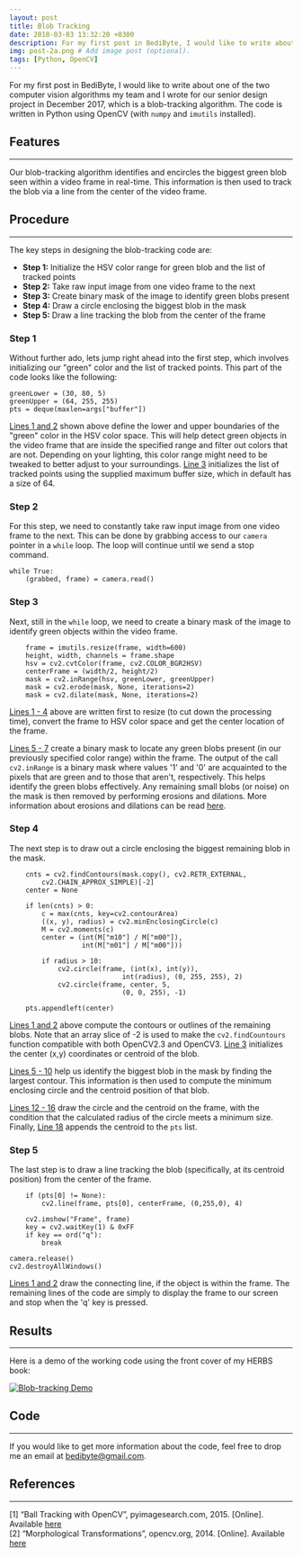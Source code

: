 ```yaml
---
layout: post
title: Blob Tracking
date: 2018-03-03 13:32:20 +0300
description: For my first post in BediByte, I would like to write about one of the two computer vision algorithms my team and I wrote for our senior design project in December 2017, which is a blob-tracking algorithm # (optional)
img: post-2a.png # Add image post (optional).
tags: [Python, OpenCV]
---
```

For my first post in BediByte, I would like to write about one of the two computer vision algorithms my team and I wrote for our senior design project in December 2017, which is a blob-tracking algorithm. The code is written in Python using OpenCV (with `numpy` and `imutils` installed).

## Features
------
Our blob-tracking algorithm identifies and encircles the biggest green blob seen within a video frame in real-time. This information is then used to track the blob via a line from the center of the video frame.

## Procedure
------
The key steps in designing the blob-tracking code are:
* **Step 1:** Initialize the HSV color range for green blob and the list of tracked points
* **Step 2:** Take raw input image from one video frame to the next
* **Step 3:** Create binary mask of the image to identify green blobs present
* **Step 4:** Draw a circle enclosing the biggest blob in the mask
* **Step 5:** Draw a line tracking the blob from the center of the frame

### **Step 1**
Without further ado, lets jump right ahead into the first step, which involves initializing our "green" color and the list of tracked points. This part of the code looks like the following:        

```Shell
greenLower = (30, 80, 5)
greenUpper = (64, 255, 255)
pts = deque(maxlen=args["buffer"])
```        

<u>Lines 1 and 2</u> shown above define the lower and upper boundaries of the "green" color in the HSV color space. This will help detect green objects in the video frame that are inside the specified range and filter out colors that are not. Depending on your lighting, this color range might need to be tweaked to better adjust to your surroundings. <u>Line 3</u> initializes the list of tracked points using the supplied maximum buffer size, which in default has a size of 64.

### **Step 2**
For this step, we need to constantly take raw input image from one video frame to the next. This can be done by grabbing access to our `camera` pointer in a `while` loop. The loop will continue until we send a stop command.        

```Shell
while True:
	(grabbed, frame) = camera.read()
```        

### **Step 3**
Next, still in the `while` loop, we need to create a binary mask of the image to identify green objects within the video frame.        

```Shell
	frame = imutils.resize(frame, width=600)
	height, width, channels = frame.shape
	hsv = cv2.cvtColor(frame, cv2.COLOR_BGR2HSV)
	centerFrame = (width/2, height/2)
	mask = cv2.inRange(hsv, greenLower, greenUpper)
	mask = cv2.erode(mask, None, iterations=2)
	mask = cv2.dilate(mask, None, iterations=2)
```          

<u>Lines 1 - 4</u> above are written first to resize (to cut down the processing time), convert the frame to HSV color space and get the center location of the frame. 

<u>Lines 5 - 7</u> create a binary mask to locate any green blobs present (in our previously specified color range) within the frame. The output of the call `cv2.inRange` is a binary mask where values '1' and '0' are acquainted to the pixels that are green and to those that aren't, respectively. This helps identify the green blobs effectively. Any remaining small blobs (or noise) on the mask is then removed by performing erosions and dilations. More information about erosions and dilations can be read [here](https://docs.opencv.org/3.0-beta/doc/py_tutorials/py_imgproc/py_morphological_ops/py_morphological_ops.html).

### **Step 4**
The next step is to draw out a circle enclosing the biggest remaining blob in the mask.        

```Shell
	cnts = cv2.findContours(mask.copy(), cv2.RETR_EXTERNAL,
		cv2.CHAIN_APPROX_SIMPLE)[-2]
	center = None

	if len(cnts) > 0:
		c = max(cnts, key=cv2.contourArea)
		((x, y), radius) = cv2.minEnclosingCircle(c)
		M = cv2.moments(c)
		center = (int(M["m10"] / M["m00"]),
				  int(M["m01"] / M["m00"]))

		if radius > 10:
			cv2.circle(frame, (int(x), int(y)),
                       		int(radius), (0, 255, 255), 2)
			cv2.circle(frame, center, 5,
                       		(0, 0, 255), -1)

	pts.appendleft(center)
```   

<u>Lines 1 and 2</u> above compute the contours or outlines of the remaining blobs. Note that an array slice of -2 is used to make the `cv2.findCountours` function compatible with both OpenCV2.3 and OpenCV3. <u>Line 3</u> initializes the center (x,y) coordinates or centroid of the blob.

<u>Lines 5 - 10</u> help us identify the biggest blob in the mask by finding the largest contour. This information is then used to compute the minimum enclosing circle and the centroid position of that blob.

<u>Lines 12 - 16</u> draw the circle and the centroid on the frame, with the condition that the calculated radius of the circle meets a minimum size. Finally, <u>Line 18</u> appends the centroid to the `pts` list.

### **Step 5**
The last step is to draw a line tracking the blob (specifically, at its centroid position) from the center of the frame.        

```Shell
	if (pts[0] != None):
		cv2.line(frame, pts[0], centerFrame, (0,255,0), 4)
		
	cv2.imshow("Frame", frame)
	key = cv2.waitKey(1) & 0xFF
	if key == ord("q"):
		break
		
camera.release()
cv2.destroyAllWindows()
```        

<u>Lines 1 and 2</u> draw the connecting line, if the object is within the frame. The remaining lines of the code are simply to display the frame to our screen and stop when the 'q' key is pressed. 

## Results
------
Here is a demo of the working code using the front cover of my HERBS book:

[![Blob-tracking Demo]({{site.baseurl}}/assets/img/post-2b.png)](http://www.youtube.com/watch?v=8UeX5rUSoTE)

## Code
------
If you would like to get more information about the code, feel free to drop me an email at [bedibyte@gmail.com](mailto:bedibyte@gmail.com).

## References
------
[1] “Ball Tracking with OpenCV”, pyimagesearch.com, 2015. [Online]. Available [here](https://www.pyimagesearch.com/2015/09/14/ball-tracking-with-opencv/)   
[2] “Morphological Transformations”, opencv.org, 2014. [Online]. Available [here](https://docs.opencv.org/3.0-beta/doc/py_tutorials/py_imgproc/py_morphological_ops/py_morphological_ops.html)

